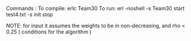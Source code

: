 Commands :
To compile: erlc Team30
To run: erl -noshell -s Team30 start test4.txt -s init stop

NOTE: for input it assumes the weights to be in non-decreasing, and rho < 0.25 ( conditions for the algorithm )
